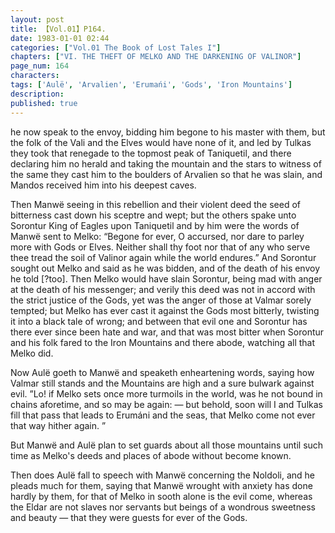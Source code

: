 ```yaml
---
layout: post
title: 【Vol.01】P164.
date: 1983-01-01 02:44
categories: ["Vol.01 The Book of Lost Tales I"]
chapters: ["VI. THE THEFT OF MELKO AND THE DARKENING OF VALINOR"]
page_num: 164
characters: 
tags: ['Aulë', 'Arvalien', 'Erumańi', 'Gods', 'Iron Mountains']
description: 
published: true
---
```


<p style="text-indent: 0;">
he now speak to the envoy, bidding him begone to his master with them, but the folk of the Vali and the Elves would have none of it, and led by Tulkas they took that renegade to the topmost peak of Taniquetil, and there declaring him no herald and taking the mountain and the stars to witness of the same they cast him to the boulders of Arvalien so that he was slain, and Mandos received him into his deepest caves.
</p>

Then Manwë seeing in this rebellion and their violent deed the seed of bitterness cast down his sceptre and wept; but the others spake unto Sorontur King of Eagles upon Taniquetil and by him were the words of Manwë sent to Melko: “Begone for ever, O accursed, nor dare to parley more with Gods or Elves. Neither shall thy foot nor that of any who serve thee tread the soil of Valinor again while the world endures.” And Sorontur sought out Melko and said as he was bidden, and of the death of his envoy he told [?too]. Then Melko would have slain Sorontur, being mad with anger at the death of his messenger; and verily this deed was not in accord with the strict justice of the Gods, yet was the anger of those at Valmar sorely tempted; but Melko has ever cast it against the Gods most bitterly, twisting it into a black tale of wrong; and between that evil one and Sorontur has there ever since been hate and war, and that was most bitter when Sorontur and his folk fared to the Iron Mountains and there abode, watching all that Melko did.

Now Aulë goeth to Manwë and speaketh enheartening words, saying how Valmar still stands and the Mountains are high and a sure bulwark against evil. ”Lo! if Melko sets once more turmoils in the world, was he not bound in chains aforetime, and so may be again: — but behold, soon will I and Tulkas fill that pass that leads to Erumáni and the seas, that Melko come not ever that way hither again. ”

But Manwë and Aulë plan to set guards about all those mountains until such time as Melko's deeds and places of abode without become known.

Then does Aulë fall to speech with Manwë concerning the Noldoli, and he pleads much for them, saying that Manwë wrought with anxiety has done hardly by them, for that of Melko in sooth alone is the evil come, whereas the Eldar are not slaves nor servants but beings of a wondrous sweetness and beauty — that they were guests for ever of the Gods.

